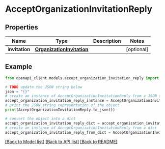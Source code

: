 # AcceptOrganizationInvitationReply


## Properties

Name | Type | Description | Notes
------------ | ------------- | ------------- | -------------
**invitation** | [**OrganizationInvitation**](OrganizationInvitation.md) |  | [optional] 

## Example

```python
from openapi_client.models.accept_organization_invitation_reply import AcceptOrganizationInvitationReply

# TODO update the JSON string below
json = "{}"
# create an instance of AcceptOrganizationInvitationReply from a JSON string
accept_organization_invitation_reply_instance = AcceptOrganizationInvitationReply.from_json(json)
# print the JSON string representation of the object
print(AcceptOrganizationInvitationReply.to_json())

# convert the object into a dict
accept_organization_invitation_reply_dict = accept_organization_invitation_reply_instance.to_dict()
# create an instance of AcceptOrganizationInvitationReply from a dict
accept_organization_invitation_reply_from_dict = AcceptOrganizationInvitationReply.from_dict(accept_organization_invitation_reply_dict)
```
[[Back to Model list]](../README.md#documentation-for-models) [[Back to API list]](../README.md#documentation-for-api-endpoints) [[Back to README]](../README.md)



